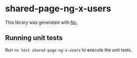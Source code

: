 # shared-page-ng-x-users

This library was generated with [Nx](https://nx.dev).

## Running unit tests

Run `nx test shared-page-ng-x-users` to execute the unit tests.

